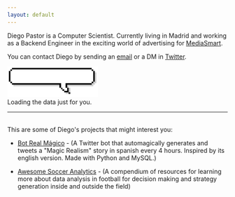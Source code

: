 ```yaml
---
layout: default
---
```


Diego Pastor is a Computer Scientist. Currently living in Madrid and working as a Backend Engineer in the exciting world of advertising for [MediaSmart](https://www.mediasmart.io).

You can contact Diego by sending an <a class="u-email" href="mailto:{{ site.email }}">email</a> or a DM in [Twitter](https://twitter.com/dxvgx).

<img src="assets/img/pixel-speech-bubble.gif" height="70px">
<div class="calendar">
    Loading the data just for you.
</div>


---
<br>
This are some of Diego's projects that might interest you:

- [Bot Real Mágico](https://twitter.com/BotRealMagico) - (A Twitter bot that automagically generates and tweets a "Magic Realism" story in spanish every 4 hours. Inspired by its <a src="https://twitter.com/MagicRealismBot">english version</a>. Made with Python and MySQL.)

- [Awesome Soccer Analytics](https://github.com/diegopastor/awesome-soccer-analytics) - (A compendium of resources for learning more about data analysis in football for decision making and strategy generation inside and outside the field)

<script 
	src="https://unpkg.com/github-calendar@latest/dist/github-calendar.min.js">
</script>
<link
   rel="stylesheet"
   href="https://unpkg.com/github-calendar@latest/dist/github-calendar-responsive.css"
/>
<script>
    // GitHubCalendar(".calendar", "diegopastor");
    // enable responsive functionality
    new GitHubCalendar(".calendar", "diegopastor", { responsive: true });
</script>